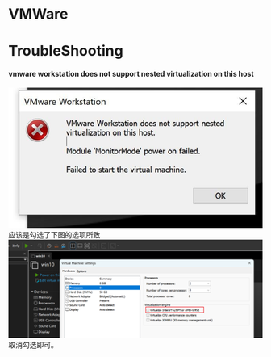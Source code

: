 # VMWare



# TroubleShooting

#### vmware workstation does not support nested virtualization on this host
![](../../attachments/Pasted%20image%2020230730175319.png)
	应该是勾选了下图的选项所致
	![](../../attachments/Pasted%20image%2020230730175440.png)
	取消勾选即可。